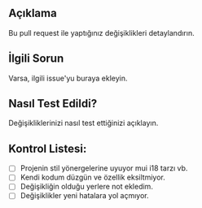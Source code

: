 ## Açıklama
Bu pull request ile yaptığınız değişiklikleri detaylandırın.

## İlgili Sorun
Varsa, ilgili issue'yu buraya ekleyin.

## Nasıl Test Edildi?
Değişikliklerinizi nasıl test ettiğinizi açıklayın.

## Kontrol Listesi:
- [ ] Projenin stil yönergelerine uyuyor mui i18 tarzı vb.
- [ ] Kendi kodum düzgün ve özellik eksiltmiyor.
- [ ] Değişikliğin olduğu yerlere not ekledim.
- [ ] Değişiklikler yeni hatalara yol açmıyor.
